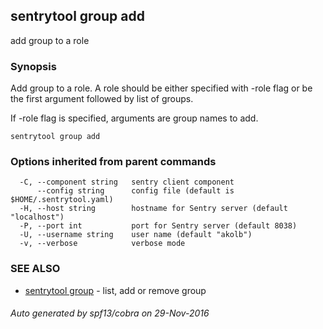 ## sentrytool group add

add group to a role

### Synopsis


Add group to a role.
A role should be either specified with -role flag or be the first argument
followed by list of groups.

If -role flag is specified, arguments are group names to add.

```
sentrytool group add
```

### Options inherited from parent commands

```
  -C, --component string   sentry client component
      --config string      config file (default is $HOME/.sentrytool.yaml)
  -H, --host string        hostname for Sentry server (default "localhost")
  -P, --port int           port for Sentry server (default 8038)
  -U, --username string    user name (default "akolb")
  -v, --verbose            verbose mode
```

### SEE ALSO
* [sentrytool group](sentrytool_group.md)	 - list, add or remove group

###### Auto generated by spf13/cobra on 29-Nov-2016
